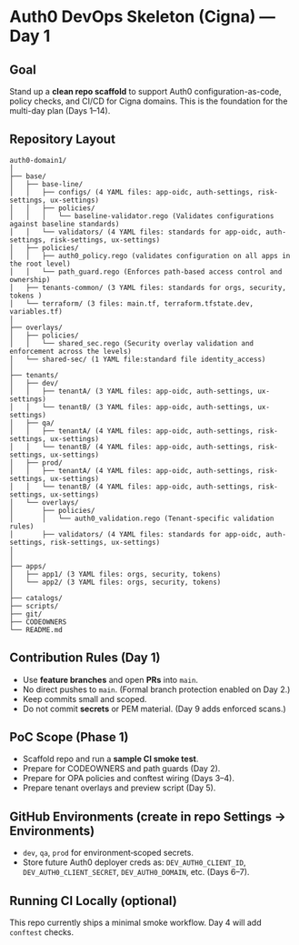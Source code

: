 # Auth0 DevOps Skeleton (Cigna) — Day 1

## Goal
Stand up a **clean repo scaffold** to support Auth0 configuration-as-code, policy checks, and CI/CD for Cigna domains.
This is the foundation for the multi-day plan (Days 1–14).

## Repository Layout
```
auth0-domain1/
│
├── base/
│   ├── base-line/
│   │   ├── configs/ (4 YAML files: app-oidc, auth-settings, risk-settings, ux-settings)
│   │   ├── policies/
│   │   │   └── baseline-validator.rego (Validates configurations against baseline standards)
│   │   └── validators/ (4 YAML files: standards for app-oidc, auth-settings, risk-settings, ux-settings)
│   ├── policies/
│   │   ├── auth0_policy.rego (validates configuration on all apps in the root level)
│   │   └── path_guard.rego (Enforces path-based access control and ownership)
│   ├── tenants-common/ (3 YAML files: standards for orgs, security, tokens )
│   └── terraform/ (3 files: main.tf, terraform.tfstate.dev, variables.tf)
│
├── overlays/
│   ├── policies/
│   │   └── shared_sec.rego (Security overlay validation and enforcement across the levels)
│   └── shared-sec/ (1 YAML file:standard file identity_access)
│
├── tenants/
│   ├── dev/
│   │   ├── tenantA/ (3 YAML files: app-oidc, auth-settings, ux-settings)
│   │   └── tenantB/ (3 YAML files: app-oidc, auth-settings, ux-settings)
│   ├── qa/
│   │   ├── tenantA/ (4 YAML files: app-oidc, auth-settings, risk-settings, ux-settings)
│   │   └── tenantB/ (4 YAML files: app-oidc, auth-settings, risk-settings, ux-settings)
│   ├── prod/
│   │   ├── tenantA/ (4 YAML files: app-oidc, auth-settings, risk-settings, ux-settings)
│   │   └── tenantB/ (4 YAML files: app-oidc, auth-settings, risk-settings, ux-settings)
│   └── overlays/
│       ├── policies/
│       │   └── auth0_validation.rego (Tenant-specific validation rules)
│       ├── validators/ (4 YAML files: standards for app-oidc, auth-settings, risk-settings, ux-settings)
│       
│
├── apps/
│   ├── app1/ (3 YAML files: orgs, security, tokens)
│   └── app2/ (3 YAML files: orgs, security, tokens)
│
├── catalogs/ 
├── scripts/
├── git/
├── CODEOWNERS
└── README.md
```
## Contribution Rules (Day 1)
- Use **feature branches** and open **PRs** into `main`.
- No direct pushes to `main`. (Formal branch protection enabled on Day 2.)
- Keep commits small and scoped.
- Do not commit **secrets** or PEM material. (Day 9 adds enforced scans.)

## PoC Scope (Phase 1)
- Scaffold repo and run a **sample CI smoke test**.
- Prepare for CODEOWNERS and path guards (Day 2).
- Prepare for OPA policies and conftest wiring (Days 3–4).
- Prepare tenant overlays and preview script (Day 5).

## GitHub Environments (create in repo Settings → Environments)
- `dev`, `qa`, `prod` for environment‑scoped secrets.
- Store future Auth0 deployer creds as: `DEV_AUTH0_CLIENT_ID`, `DEV_AUTH0_CLIENT_SECRET`, `DEV_AUTH0_DOMAIN`, etc. (Days 6–7).

## Running CI Locally (optional)
This repo currently ships a minimal smoke workflow. Day 4 will add `conftest` checks.
